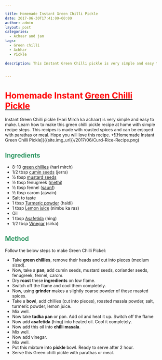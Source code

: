 ```yaml
---

title: Homemade Instant Green Chilli Pickle
date: 2017-06-30T17:41:00+00:00
author: admin
layout: post
categories:
  - Achaar and jam
tags: 
  - Green chilli
  - Achhar
  - Pickle
	 
description: This Instant Green Chilli pickle is very simple and easy to make. Learn how to make this green chilli pickle recipe at home. Hope you will love this recipe.


---
```

<h1><span style="font-weight: 400;"><strong><span style="color: #ff0000;">Homemade Instant </span></strong><a class="zem_slink" title="List of Indian pickles" href="http://en.wikipedia.org/wiki/List_of_Indian_pickles" target="_blank" rel="wikipedia noopener noreferrer"><strong><span style="color: #ff0000;">Green Chilli Pickle</span></strong></a></span></h1>
Instant Green Chilli pickle (Hari Mirch ka achaar) is very simple and easy to make. Learn how to make this green chilli pickle recipe at home with simple recipe steps. This recipes is made with roasted spices and can be enjoyed with parathas or meal. Hope you will love this recipe.
+![Homemade Instant Green Chilli Pickle]({{site.img_url}}/2017/06/Curd-Rice-Recipe.png)
<h2><span style="color: #339966;"><strong>Ingredients</strong></span></h2>
<ul>
 	<li><span style="font-weight: 400;">8-10 <a class="zem_slink" title="Chili pepper" href="http://en.wikipedia.org/wiki/Chili_pepper" target="_blank" rel="wikipedia noopener noreferrer">green chillies</a> (hari mirch)</span></li>
 	<li><span style="font-weight: 400;">1/2 tbsp <a class="zem_slink" title="Cumin" href="http://en.wikipedia.org/wiki/Cumin" target="_blank" rel="wikipedia noopener noreferrer">cumin seeds</a> (jerra)</span></li>
 	<li><span style="font-weight: 400;">½ tbsp <a class="zem_slink" title="Mustard seed" href="http://en.wikipedia.org/wiki/Mustard_seed" target="_blank" rel="wikipedia noopener noreferrer">mustard seeds</a></span></li>
 	<li><span style="font-weight: 400;">½ tbsp fenugreek (<a class="zem_slink" title="Fenugreek" href="http://en.wikipedia.org/wiki/Fenugreek" target="_blank" rel="wikipedia noopener noreferrer">methi</a>)</span></li>
 	<li><span style="font-weight: 400;">½ tbsp fennel (<a class="zem_slink" title="Fennel" href="http://en.wikipedia.org/wiki/Fennel" target="_blank" rel="wikipedia noopener noreferrer">saunf</a>)</span></li>
 	<li><span style="font-weight: 400;">½ tbsp carom (ajwain)</span></li>
 	<li><span style="font-weight: 400;">Salt to taste</span></li>
 	<li><span style="font-weight: 400;">1 tbsp <a class="zem_slink" title="Turmeric" href="http://en.wikipedia.org/wiki/Turmeric" target="_blank" rel="wikipedia noopener noreferrer">Turmeric powder</a> (haldi)</span></li>
 	<li><span style="font-weight: 400;">1 tbsp <a class="zem_slink" title="Lemon" href="http://en.wikipedia.org/wiki/Lemon" target="_blank" rel="wikipedia noopener noreferrer">Lemon juice</a> (nimbu ka ras)</span></li>
 	<li><span style="font-weight: 400;">Oil</span></li>
 	<li><span style="font-weight: 400;">1 tbsp <a class="zem_slink" title="Asafoetida" href="http://en.wikipedia.org/wiki/Asafoetida" target="_blank" rel="wikipedia noopener noreferrer">Asafetida</a> (hing)</span></li>
 	<li><span style="font-weight: 400;">1/2 tbsp <a class="zem_slink" title="Vinegar" href="http://en.wikipedia.org/wiki/Vinegar" target="_blank" rel="wikipedia noopener noreferrer">Vinegar</a> (sirka)</span></li>
</ul>
<h2><strong><span style="color: #339966;">Method</span></strong></h2>
Follow the below steps to make Green Chilli Pickel:
<script async src="//pagead2.googlesyndication.com/pagead/js/adsbygoogle.js"></script>
<!-- post -->
<ins class="adsbygoogle" style="display: block;" data-ad-client="ca-pub-8391089480493038" data-ad-slot="4079886109" data-ad-format="auto"></ins>
<script>
(adsbygoogle = window.adsbygoogle || []).push({});
</script>
<ul>
 	<li><span style="font-weight: 400;">Take <strong>green chillies</strong>, remove their heads and cut into pieces (medium sized).</span></li>
 	<li><span style="font-weight: 400;">Now, take a <strong>pan</strong>, add cumin seeds, mustard seeds, coriander seeds, fenugreek, fennel, carom.</span></li>
 	<li><span style="font-weight: 400;">Dry<strong> roast</strong> these<strong> ingredients</strong> on low flame.</span></li>
 	<li><span style="font-weight: 400;">Switch off the flame and cool them completely.</span></li>
 	<li><span style="font-weight: 400;">Now, using <strong>grinder</strong> makes a slightly coarse powder of these roasted spices.</span></li>
 	<li><span style="font-weight: 400;">Take a <strong>bowl</strong>, add chillies (cut into pieces), roasted masala powder, salt, turmeric powder, lemon juice.</span></li>
 	<li><span style="font-weight: 400;">Mix well.</span></li>
 	<li><span style="font-weight: 400;">Now take <strong>tadka pan</strong> or pan. Add oil and heat it up. Switch off the flame</span></li>
 	<li><span style="font-weight: 400;">Now add <strong>asafetida</strong> (hing) into heated oil. Cool it completely.</span></li>
 	<li><span style="font-weight: 400;">Now add this oil into <strong>chilli masala</strong>.</span></li>
 	<li><span style="font-weight: 400;">Mix well.</span></li>
 	<li><span style="font-weight: 400;">Now add vinegar.</span></li>
 	<li><span style="font-weight: 400;">Mix well.</span></li>
 	<li><span style="font-weight: 400;">Put this mixture into <strong>pickle</strong> bowl. Ready to serve after 2 hour.</span></li>
 	<li>Serve this Green chilli pickle with parathas or meal.</li>
</ul>
&nbsp;
 
